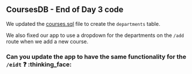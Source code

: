 ## CoursesDB - End of Day 3 code

We updated the [courses.sql](./courses.sql) file to create the `departments` table.

We also fixed our app to use a dropdown for the departments on the `/add` route when we add a new course.

### Can you update the app to have the same functionality for the `/eidt` :question: :thinking_face:
